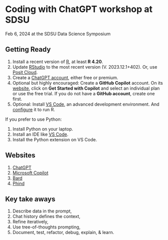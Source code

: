 # Coding with ChatGPT workshop at SDSU  
Feb 6, 2024 at the SDSU Data Science Symposium


## Getting Ready

1.  Install a recent version of [R](https://www.r-project.org/), at least **R 4.20**. 
2.  Update [RStudio](https://posit.co/download/rstudio-desktop/) to the most recent version (V. 2023.12.1+402).  Or, use [Posit Cloud](https://posit.cloud/).
3.  Create a [ChatGPT account](https://chat.openai.com/), either free or premium. 
4.  Optional but highly encouraged: Create a **GitHub Copilot** account. On its [website](https://github.com/features/copilot/), click on **Get Started with Copilot** and select an individual plan or use the free trial. If you do not have a **GitHub account**, create one first.
5. Optional: Install [VS Code](https://code.visualstudio.com/), an advanced development environment. And [configure](https://code.visualstudio.com/docs/languages/r) it to run R.

If you prefer to use Python:
1.  Install Python on your laptop.
2.  Install an IDE like [VS Code](https://code.visualstudio.com/).
3.  Install the Python extension on VS Code.

## Websites
1. [ChatGPT](https://chat.openai.com/)
2. [Microsoft Copilot](https://copilot.microsoft.com/)
3. [Bard](https://bard.google.com/chat)
4. [Phind](https://www.phind.com/)

## Key take aways
1. Describe data in the prompt,
2. Chat history defines the context,
3. Refine iteratively,
4. Use tree-of-thoughts prompting,
5. Document, test, refactor, debug, explain, & learn.
